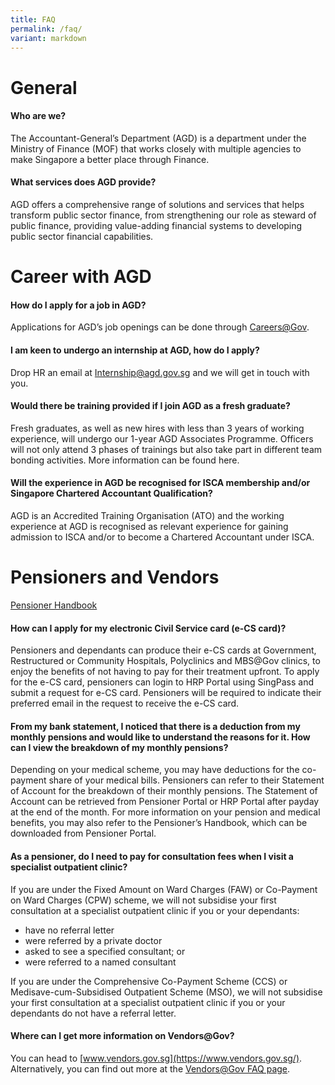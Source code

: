 ```yaml
---
title: FAQ
permalink: /faq/
variant: markdown
---
```

General
=======
#### Who are we?

The Accountant-General’s Department (AGD) is a department under the Ministry of Finance (MOF) that works closely with multiple agencies to make Singapore a better place through Finance.

#### What services does AGD provide?

AGD offers a comprehensive range of solutions and services that helps transform public sector finance, from strengthening our role as steward of public finance, providing value-adding financial systems to developing public sector financial capabilities.

Career with AGD
===============
#### How do I apply for a job in AGD?

Applications for AGD’s job openings can be done through [Careers@Gov](https://www.careers.gov.sg/).

#### I am keen to undergo an internship at AGD, how do I apply?

Drop HR an email at Internship@agd.gov.sg and we will get in touch with you.

#### Would there be training provided if I join AGD as a fresh graduate?

Fresh graduates, as well as new hires with less than 3 years of working experience, will undergo our 1-year AGD Associates Programme. Officers will not only attend 3 phases of trainings but also take part in different team bonding activities. More information can be found here.

#### Will the experience in AGD be recognised for ISCA membership and/or Singapore Chartered Accountant Qualification?

AGD is an Accredited Training Organisation (ATO) and the working experience at AGD is recognised as relevant experience for gaining admission to ISCA and/or to become a Chartered Accountant under ISCA.

Pensioners and Vendors
======================

[Pensioner Handbook](/files/pensioner%20handbook.pdf)

#### How can I apply for my electronic Civil Service card (e-CS card)?

Pensioners and dependants can produce their e-CS cards at Government, Restructured or Community Hospitals, Polyclinics and MBS@Gov clinics, to enjoy the benefits of not having to pay for their treatment upfront. To apply for the e-CS card, pensioners can login to HRP Portal using SingPass and submit a request for e-CS card. Pensioners will be required to indicate their preferred email in the request to receive the e-CS card.

#### From my bank statement, I noticed that there is a deduction from my monthly pensions and would like to understand the reasons for it. How can I view the breakdown of my monthly pensions?

Depending on your medical scheme, you may have deductions for the co-payment share of your medical bills. Pensioners can refer to their Statement of Account for the breakdown of their monthly pensions. The Statement of Account can be retrieved from Pensioner Portal or HRP Portal after payday at the end of the month. For more information on your pension and medical benefits, you may also refer to the Pensioner’s Handbook, which can be downloaded from Pensioner Portal.

#### As a pensioner, do I need to pay for consultation fees when I visit a specialist outpatient clinic?

If you are under the Fixed Amount on Ward Charges (FAW) or Co-Payment on Ward Charges (CPW) scheme, we will not subsidise your first consultation at a specialist outpatient clinic if you or your dependants:

*   have no referral letter
*   were referred by a private doctor
*   asked to see a specified consultant; or
*   were referred to a named consultant

If you are under the Comprehensive Co-Payment Scheme (CCS) or Medisave-cum-Subsidised Outpatient Scheme (MSO), we will not subsidise your first consultation at a specialist outpatient clinic if you or your dependants do not have a referral letter.

#### Where can I get more information on Vendors@Gov?

You can head to [www.vendors.gov.sg](https://www.vendors.gov.sg/). Alternatively, you can find out more at the [Vendors@Gov FAQ page](https://www.vendors.gov.sg/Help/FAQs.aspx).
